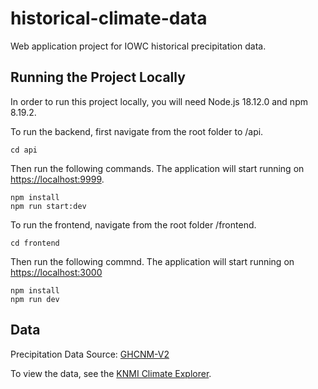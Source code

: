 # historical-climate-data
Web application project for IOWC historical precipitation data.

## Running the Project Locally

In order to run this project locally, you will need Node.js 18.12.0 and npm 8.19.2.

To run the backend, first navigate from the root folder to /api.

```
cd api
```

Then run the following commands. The application will start running on [https://localhost:9999](https://localhost:9999).

 ```
 npm install
 npm run start:dev
 ```
 
 To run the frontend, navigate from the root folder /frontend.
 
 ```
 cd frontend
 ```
 
 Then run the following commnd. The application will start running on [https://localhost:3000](https://localhost:3000)
 
 ```
 npm install
 npm run dev
 ```


## Data

Precipitation Data Source: [GHCNM-V2](https://www.ncei.noaa.gov/access/metadata/landing-page/bin/iso?id=gov.noaa.ncdc:C00835)

To view the data, see the [KNMI Climate Explorer](https://climexp.knmi.nl/start.cgi?id=someone@somewhere).
